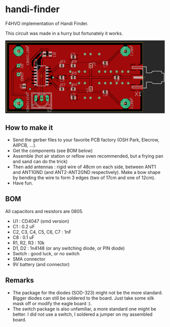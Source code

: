 # handi-finder
F4HVO implementation of Handi Finder.

This circuit was made in a hurry but fortunately it works.

![Board](/images/front.png)

## How to make it

- Send the gerber files to your favorite PCB factory (OSH Park, Elecrow, AllPCB, ...).
- Get the components (see BOM below)
- Assemble (hot air station or reflow oven recommended, but a frying pan and sand can do the trick)
- Then add antennas : rigid wire of 48cm on each side, between ANT1 and ANT1GND (and ANT2-ANT2GND respectively). Make a bow shape by bending the wire to form 3 edges (two of 17cm and one of 12cm).
- Have fun.


## BOM
All capacitors and resistors are 0805.

- U1 : CD4047 (smd version)
- C1 : 0.2 uF
- C2, C3, C4, C5, C6, C7 : 1nF
- C8 : 0.1 uF
- R1, R2, R3 : 10k
- D1, D2 : 1n4148 (or any switching diode, or PIN diode)
- Switch : good luck, or no switch
- SMA connector
- 9V battery (and connector)


## Remarks

- The package for the diodes (SOD-323) might not be the more standard. Bigger diodes can still be soldered to the board. Just take some silk mask off or modify the eagle board :).
- The switch package is also unfamiliar, a more standard one might be better. I did not use a switch, I soldered a jumper on my assembled board.
